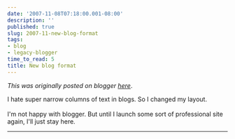```yaml
---
date: '2007-11-08T07:18:00.001-08:00'
description: ''
published: true
slug: 2007-11-new-blog-format
tags:
- blog
- legacy-blogger
time_to_read: 5
title: New blog format
---
```


*This was originally posted on blogger [here](https://pydanny.blogspot.com/2007/11/new-blog-format.html)*.

I hate super narrow columns of text in blogs.  So I changed my layout.<br /><br />I'm not happy with blogger.  But until I launch some sort of professional site again, I'll just stay here.

---


